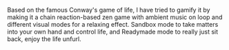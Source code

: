 Based on the famous Conway's game of life, I have tried to gamify it by making it a chain reaction-based zen game with ambient music on loop and different visual modes for a relaxing effect. Sandbox mode to take matters into your own hand and control life, and Readymade mode to really just sit back, enjoy the life unfurl.
